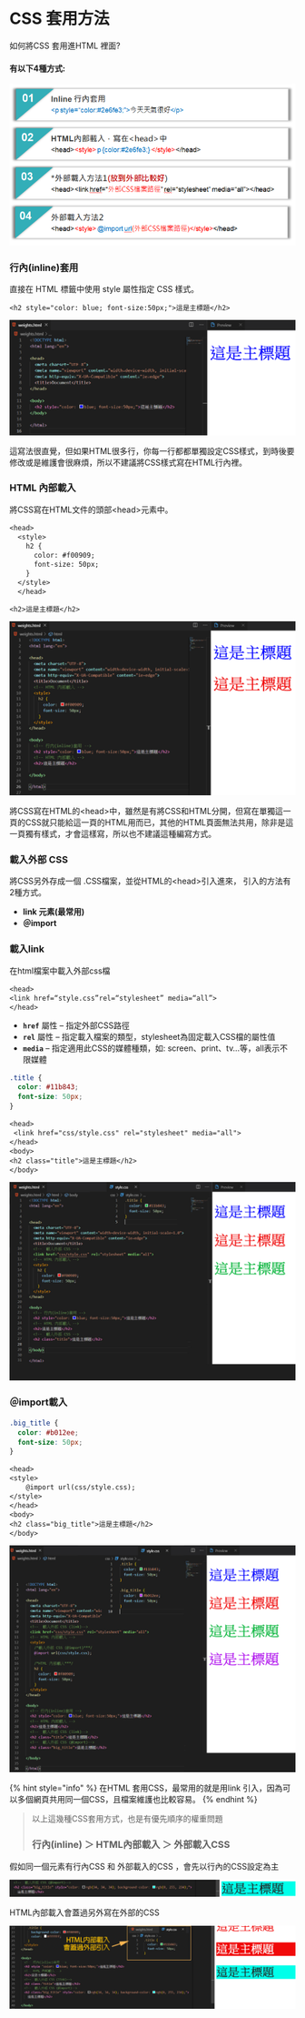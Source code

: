 # CSS 套用方法

如何將CSS 套用進HTML 裡面?

#### 有以下4種方式:

![](../.gitbook/assets/image%20%2815%29.png)

###  **行內\(inline\)套用**

直接在 HTML 標籤中使用 style 屬性指定 CSS 樣式。

```markup
<h2 style="color: blue; font-size:50px;">這是主標題</h2>
```

![](../.gitbook/assets/image%20%2833%29.png)

這寫法很直覺，但如果HTML很多行，你每一行都都單獨設定CSS樣式，到時後要修改或是維護會很麻煩，所以不建議將CSS樣式寫在HTML行內裡。

###  **HTML 內部載入**

將CSS寫在HTML文件的頭部&lt;head&gt;元素中。

```markup
<head>
  <style>
    h2 {
      color: #f00909;
      font-size: 50px;
    }
  </style>
  </head>
```

```markup
<h2>這是主標題</h2>
```

![](../.gitbook/assets/image%20%2842%29.png)

將CSS寫在HTML的&lt;head&gt;中，雖然是有將CSS和HTML分開，但寫在單獨這一頁的CSS就只能給這一頁的HTML用而已，其他的HTML頁面無法共用，除非是這一頁獨有樣式，才會這樣寫，所以也不建議這種編寫方式。

### 載入外部 CSS

將CSS另外存成一個 .CSS檔案，並從HTML的&lt;head&gt;引入進來， 引入的方法有2種方式。

* **link 元素\(最常用\)**
* **＠import**

### 載入link

在html檔案中載入外部css檔

```markup
<head>
<link href=“style.css”rel=“stylesheet” media=“all”>
</head>
```

* **`href`** 屬性 – 指定外部CSS路徑
* **`rel`** 屬性 – 指定載入檔案的類型，stylesheet為固定載入CSS檔的屬性值
* **`media`** – 指定適用此CSS的媒體種類，如: screen、print、tv…等，all表示不限媒體



```css
.title {
  color: #11b843;
  font-size: 50px;
}
```

```markup
<head>
 <link href="css/style.css" rel="stylesheet" media="all">
</head>
<body>
<h2 class="title">這是主標題</h2>
</body>
```

![](../.gitbook/assets/s.jpg)

### **＠import載入**

```css
.big_title {
  color: #b012ee;
  font-size: 50px;
}
```

```markup
<head>
<style>
    @import url(css/style.css);
</style>
</head>
<body>
<h2 class="big_title">這是主標題</h2>
</body>
```

![](../.gitbook/assets/s2.jpg)

{% hint style="info" %}
在HTML 套用CSS，最常用的就是用link 引入，因為可以多個網頁共用同一個CSS，且檔案維護也比較容易。
{% endhint %}

> 以上這幾種CSS套用方式，也是有優先順序的權重問題
>
> ### **行內\(inline\) ＞ HTML內部載入 ＞ 外部載入CSS** <a id="3f1e"></a>

假如同一個元素有行內CSS 和 外部載入的CSS ，會先以行內的CSS設定為主

![](../.gitbook/assets/image%20%2827%29.png)

HTML內部載入會蓋過另外寫在外部的CSS

![](../.gitbook/assets/s3.jpg)

### 

